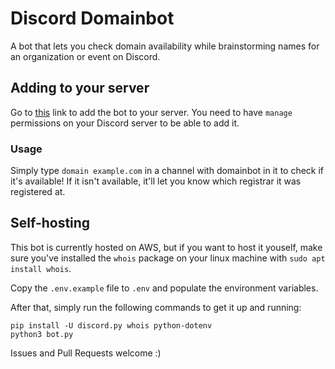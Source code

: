 # Discord Domainbot

A bot that lets you check domain availability while brainstorming names for an organization or event on Discord.

## Adding to your server

Go to [this](https://discord.com/api/oauth2/authorize?client_id=709320758475751495&permissions=18432&scope=bot) link to add the bot to your server. You need to have `manage` permissions on your Discord server to be able to add it.

### Usage

Simply type `domain example.com` in a channel with domainbot in it to check if it's available! If it isn't available, it'll let you know which registrar it was registered at.

## Self-hosting

This bot is currently hosted on AWS, but if you want to host it youself, make sure you've installed the `whois` package on your linux machine with `sudo apt install whois`.

Copy the `.env.example` file to `.env` and populate the environment variables.

After that, simply run the following commands to get it up and running:

```console
pip install -U discord.py whois python-dotenv
python3 bot.py
```

Issues and Pull Requests welcome :)

